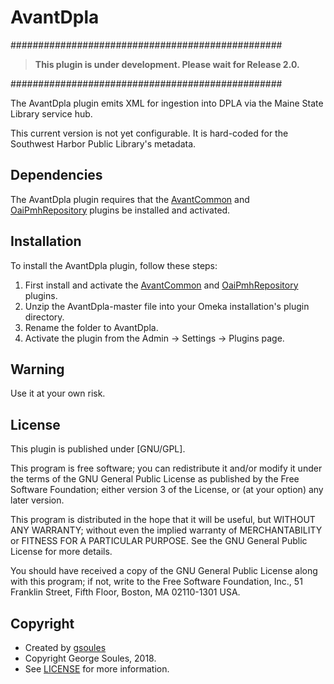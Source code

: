 # AvantDpla
#################################################

> **This plugin is under development. Please wait for Release 2.0.**

#################################################

The AvantDpla plugin emits XML for ingestion into DPLA via the Maine State Library service hub.

This current version is not yet configurable. It is hard-coded for the Southwest Harbor Public Library's metadata.

## Dependencies
The AvantDpla plugin requires that the [AvantCommon](https://github.com/gsoules/AvantCommon) and
[OaiPmhRepository](https://github.com/zerocrates/OaiPmhRepository) plugins be installed and activated.

## Installation

To install the AvantDpla plugin, follow these steps:

1. First install and activate the [AvantCommon](https://github.com/gsoules/AvantCommon) and
[OaiPmhRepository](https://github.com/zerocrates/OaiPmhRepository) plugins.
1. Unzip the AvantDpla-master file into your Omeka installation's plugin directory.
1. Rename the folder to AvantDpla.
1. Activate the plugin from the Admin → Settings → Plugins page.

## Warning

Use it at your own risk.

##  License

This plugin is published under [GNU/GPL].

This program is free software; you can redistribute it and/or modify it under
the terms of the GNU General Public License as published by the Free Software
Foundation; either version 3 of the License, or (at your option) any later
version.

This program is distributed in the hope that it will be useful, but WITHOUT
ANY WARRANTY; without even the implied warranty of MERCHANTABILITY or FITNESS
FOR A PARTICULAR PURPOSE. See the GNU General Public License for more
details.

You should have received a copy of the GNU General Public License along with
this program; if not, write to the Free Software Foundation, Inc.,
51 Franklin Street, Fifth Floor, Boston, MA 02110-1301 USA.

Copyright
---------

* Created by [gsoules](https://github.com/gsoules)
* Copyright George Soules, 2018.
* See [LICENSE](https://github.com/gsoules/AvantDpla/blob/master/LICENSE) for more information.
